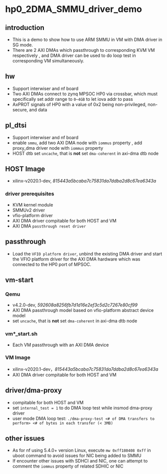 # hp0_2DMA_SMMU_driver_demo

## introduction
* This is a demo to show how to use ARM SMMU in VM with DMA driver in SG mode. 
* There are 2 AXI DMAs which passthrough to corresponding KVM VM respectively , and DMA driver can be used to do loop test in corresponding VM simultaneously.

## hw
* Support interwiser and nf board
* Two AXI DMAs connect to zynq MPSOC HP0 via crossbar, which must specifically set addr range to `0~4GB` to let iova addr to pass
* AxPROT signals of HP0 with a value of 0x2 being non-privileged, non-secure, and data

## pl_dtsi
* Support interwiser and nf board
* enable `smmu`, add two AXI DMA node with `iommus` property , add proxy_dma driver node with `iommus` property
* HOST dtb set `uncache`, that is **not** set `dma-coherent` in axi-dma dtb node

## HOST Image
* xilinx-v2020.1-dev, *815443a5bcaba7c75831da7ddba2d8c67ea6343a*
### driver prerequisites
* KVM kernel module
* SMMUv2 driver
* vfio-platform driver
* AXI DMA driver compitable for both HOST and VM
* AXI DMA `passthrough reset driver`

## passthrough
* Load the `VFIO platform driver`, unbind the existing DMA driver and start the VFIO platform driver for the AXI DMA hardware which was connected to the HP0 port of MPSOC.

## vm-start
### Qemu
* v4.2.0-dev, *592608a8256fb7d1d16e2ef3c5d2c7267e80cf99*
* AXI DMA passthrough model based on vfio-platform abstract device model
* set `uncache`, that is **not** set `dma-coherent` in axi-dma dtb node
### vm*_start.sh
* Each VM passthrough with an AXI DMA device
### VM Image
* xilinx-v2020.1-dev，*815443a5bcaba7c75831da7ddba2d8c67ea6343a*
* AXI DMA driver compitable for both HOST and VM

## driver/dma-proxy
* compitable for both HOST and VM
* set `internal_test = 1` to do DMA loop test while insmod dma-proxy driver
* user mode DMA loop test: `./dma-proxy-test <# of DMA transfers to perform> <# of bytes in each transfer (< 3MB)`

## other issues
* As for nf using 5.4.0+ version Linux, execute `mw 0xff180408 0xff` in uboot command to avoid issues for NIC being added to SMMU
* If encounter other issues with SDHCI and NIC, one can attempt to comment the `iommus` property of related SDHIC or NIC
